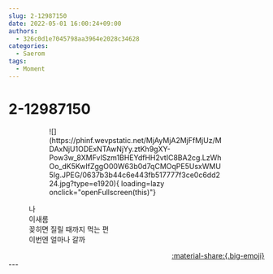 ```yaml
---
slug: 2-12987150
date: 2022-05-01 16:00:24+09:00
authors:
  - 326c0d1e7045798aa3964e2028c34628
categories:
  - Saerom
tags:
  - Moment
---
```


# 2-12987150

<div class="post-container" markdown="1">
<div class="content-container md-sidebar__scrollwrap" markdown="1">


<figure markdown="1">
<figure markdown="1">
![](https://phinf.wevpstatic.net/MjAyMjA2MjFfMjUz/MDAxNjU1ODExNTAwNjYy.ztKh9gXY-Pow3w_8XMFvISzm1BHEYdfHH2vtIC8BA2cg.LzWhOo_dK5KwIfZggO00W63b0d7qCMOqPE5UsxWMU5Ig.JPEG/0637b3b44c6e443fb517777f3ce0c6dd224.jpg?type=e1920){ loading=lazy onclick="openFullscreen(this)"}
</figure>
<figcaption>나 <br>이새롬 <br>꽂히면 질릴 때까지 먹는 편<br>이번엔 얼마나 갈까</figcaption>
</figure>


</div>
</div>

<div style="text-align: right;" markdown="1">
<a href="https://weverse.io/fromis9/moment/326c0d1e7045798aa3964e2028c34628/post/2-12987150" style="text-align: right;">:material-share:{.big-emoji}</a>
</div>
---
